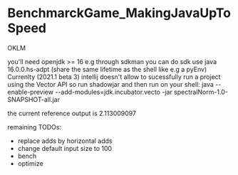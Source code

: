 # BenchmarckGame_MakingJavaUpToSpeed
OKLM

you'll need openjdk >= 16 e.g through sdkman you can do sdk use java 16.0.0.hs-adpt (share the same lifetime as the shell like e.g a pyEnv)
Currenlty (2021.1 beta 3) intellij doesn't allow to sucessfully run a project using the Vector API so run shadowjar and then run on your shell:
java --enable-preview --add-modules=jdk.incubator.vecto -jar spectralNorm-1.0-SNAPSHOT-all.jar

the current reference output is 2.113009097

remaining TODOs:

* replace adds by horizontal adds
* change default input size to 100
* bench
* optimize
